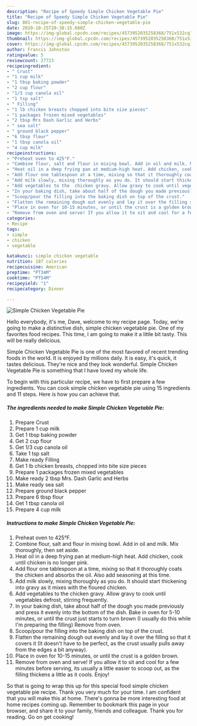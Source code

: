 ```yaml
---
description: "Recipe of Speedy Simple Chicken Vegetable Pie"
title: "Recipe of Speedy Simple Chicken Vegetable Pie"
slug: 801-recipe-of-speedy-simple-chicken-vegetable-pie
date: 2020-10-25T20:38:15.680Z
image: https://img-global.cpcdn.com/recipes/4573952035258368/751x532cq70/simple-chicken-vegetable-pie-recipe-main-photo.jpg
thumbnail: https://img-global.cpcdn.com/recipes/4573952035258368/751x532cq70/simple-chicken-vegetable-pie-recipe-main-photo.jpg
cover: https://img-global.cpcdn.com/recipes/4573952035258368/751x532cq70/simple-chicken-vegetable-pie-recipe-main-photo.jpg
author: Francis Johnston
ratingvalue: 5
reviewcount: 27723
recipeingredient:
- " Crust"
- "1 cup milk"
- "1 tbsp baking powder"
- "2 cup flour"
- "1/3 cup canola oil"
- "1 tsp salt"
- " Filling"
- "1 lb chicken breasts chopped into bite size pieces"
- "1 packages frozen mixed vegetables"
- "2 tbsp Mrs Dash Garlic and Herbs"
- " sea salt"
- " ground black pepper"
- "6 tbsp flour"
- "1 tbsp canola oil"
- "4 cup milk"
recipeinstructions:
- "Preheat oven to 425°F."
- "Combine flour, salt and flour in mixing bowl. Add in oil and milk. Mix thoroughly, then set aside."
- "Heat oil in a deep frying pan at medium-high heat. Add chicken, cook until chicken is no longer pink."
- "Add flour one tablespoon at a time, mixing so that it thoroughly coats the  chicken and absorbs the oil. Also add seasoning at this time."
- "Add milk slowly, mixing thoroughly as you do. It should start thickening into gravy as it mixes with the floured chicken."
- "Add vegetables to the  chicken gravy. Allow gravy to cook until vegetables defrost, stirring frequently."
- "In your baking dish, take about half of the dough you made previously and press it evenly into the bottom of the dish. Bake in oven for 5-10 minutes, or until the crust just starts to turn brown (I usually do this while I&#39;m preparing the filling) Remove from oven."
- "Scoop/pour the filling into the baking dish on top of the crust."
- "Flatten the remaining dough out evenly and lay it over the filling so that it covers it (It doesn&#39;t have to be perfect, as the crust usually pulls away from the edges a bit anyway)."
- "Place in oven for 10-15 minutes, or until the crust is a golden brown."
- "Remove from oven and serve! If you allow it to sit and cool for a few minutes before serving, its usually a little easier to scoop out, as the filling thickens a little as it cools. Enjoy!"
categories:
- Recipe
tags:
- simple
- chicken
- vegetable

katakunci: simple chicken vegetable 
nutrition: 187 calories
recipecuisine: American
preptime: "PT34M"
cooktime: "PT54M"
recipeyield: "1"
recipecategory: Dinner

---
```



![Simple Chicken Vegetable Pie](https://img-global.cpcdn.com/recipes/4573952035258368/751x532cq70/simple-chicken-vegetable-pie-recipe-main-photo.jpg)

Hello everybody, it's me, Dave, welcome to my recipe page. Today, we're going to make a distinctive dish, simple chicken vegetable pie. One of my favorites food recipes. This time, I am going to make it a little bit tasty. This will be really delicious.



Simple Chicken Vegetable Pie is one of the most favored of recent trending foods in the world. It is enjoyed by millions daily. It is easy, it's quick, it tastes delicious. They're nice and they look wonderful. Simple Chicken Vegetable Pie is something that I have loved my whole life.


To begin with this particular recipe, we have to first prepare a few ingredients. You can cook simple chicken vegetable pie using 15 ingredients and 11 steps. Here is how you can achieve that.

<!--inarticleads1-->

##### The ingredients needed to make Simple Chicken Vegetable Pie:

1. Prepare  Crust
1. Prepare 1 cup milk
1. Get 1 tbsp baking powder
1. Get 2 cup flour
1. Get 1/3 cup canola oil
1. Take 1 tsp salt
1. Make ready  Filling
1. Get 1 lb chicken breasts, chopped into bite size pieces
1. Prepare 1 packages frozen mixed vegetables
1. Make ready 2 tbsp Mrs. Dash Garlic and Herbs
1. Make ready  sea salt
1. Prepare  ground black pepper
1. Prepare 6 tbsp flour
1. Get 1 tbsp canola oil
1. Prepare 4 cup milk




<!--inarticleads2-->

##### Instructions to make Simple Chicken Vegetable Pie:

1. Preheat oven to 425°F.
1. Combine flour, salt and flour in mixing bowl. Add in oil and milk. Mix thoroughly, then set aside.
1. Heat oil in a deep frying pan at medium-high heat. Add chicken, cook until chicken is no longer pink.
1. Add flour one tablespoon at a time, mixing so that it thoroughly coats the  chicken and absorbs the oil. Also add seasoning at this time.
1. Add milk slowly, mixing thoroughly as you do. It should start thickening into gravy as it mixes with the floured chicken.
1. Add vegetables to the  chicken gravy. Allow gravy to cook until vegetables defrost, stirring frequently.
1. In your baking dish, take about half of the dough you made previously and press it evenly into the bottom of the dish. Bake in oven for 5-10 minutes, or until the crust just starts to turn brown (I usually do this while I&#39;m preparing the filling) Remove from oven.
1. Scoop/pour the filling into the baking dish on top of the crust.
1. Flatten the remaining dough out evenly and lay it over the filling so that it covers it (It doesn&#39;t have to be perfect, as the crust usually pulls away from the edges a bit anyway).
1. Place in oven for 10-15 minutes, or until the crust is a golden brown.
1. Remove from oven and serve! If you allow it to sit and cool for a few minutes before serving, its usually a little easier to scoop out, as the filling thickens a little as it cools. Enjoy!




So that is going to wrap this up for this special food simple chicken vegetable pie recipe. Thank you very much for your time. I am confident that you will make this at home. There's gonna be more interesting food at home recipes coming up. Remember to bookmark this page in your browser, and share it to your family, friends and colleague. Thank you for reading. Go on get cooking!
